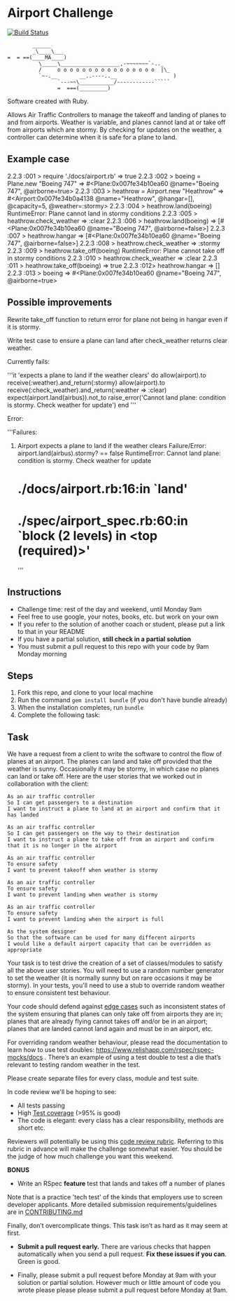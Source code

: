 Airport Challenge
=================
[![Build Status](https://travis-ci.org/makersacademy/airport_challenge.svg?branch=master)](https://travis-ci.org/makersacademy/airport_challenge)

```
        ______
        _\____\___
=  = ==(____MA____)
          \_____\___________________,-~~~~~~~`-.._
          /     o o o o o o o o o o o o o o o o  |\_
          `~-.__       __..----..__                  )
                `---~~\___________/------------`````
                =  ===(_________)

```




Software created with Ruby.

Allows Air Traffic Controllers to manage the takeoff and landing of planes to and from airports. Weather is variable, and planes cannot land at or take off from airports which are stormy. By checking for updates on the weather, a controller can determine when it is safe for a plane to land.

Example case
------------

2.2.3 :001 > require './docs/airport.rb'
 => true
2.2.3 :002 > boeing = Plane.new "Boeing 747"
 => #<Plane:0x007fe34b10ea60 @name="Boeing 747", @airborne=true>
2.2.3 :003 > heathrow = Airport.new "Heathrow"
 => #<Airport:0x007fe34b0a4138 @name="Heathrow", @hangar=[], @capacity=5, @weather=:stormy>
2.2.3 :004 > heathrow.land(boeing)
RuntimeError: Plane cannot land in stormy conditions
2.2.3 :005 > heathrow.check_weather
 => :clear
2.2.3 :006 > heathrow.land(boeing)
 => [#<Plane:0x007fe34b10ea60 @name="Boeing 747", @airborne=false>]
2.2.3 :007 > heathrow.hangar
 => [#<Plane:0x007fe34b10ea60 @name="Boeing 747", @airborne=false>]
 2.2.3 :008 > heathrow.check_weather
 => :stormy
 2.2.3 :009 > heathrow.take_off(boeing)
RuntimeError: Plane cannot take off in stormy conditions
2.2.3 :010 > heathrow.check_weather
 => :clear
2.2.3 :011 > heathrow.take_off(boeing)
 => true
2.2.3 :012> heathrow.hangar
 => []
2.2.3 :013 > boeing
 => #<Plane:0x007fe34b10ea60 @name="Boeing 747", @airborne=true>



Possible improvements
----------

Rewrite take_off function to return error for plane not being in hangar even if it is stormy.

Write test case to ensure a plane can land after check_weather returns clear weather.

Currently fails:

'''it 'expects a plane to land if the weather clears' do
  allow(airport).to receive(:weather).and_return(:stormy)
  allow(airport).to receive(:check_weather).and_return(:weather => :clear)
  expect(airport.land(airbus)).not_to raise_error('Cannot land plane: condition is stormy. Check weather for update')
end
'''

Error:

'''Failures:

  1) Airport expects a plane to land if the weather clears
     Failure/Error: airport.land(airbus).stormy? == false
     RuntimeError:
       Cannot land plane: condition is stormy. Check weather for update
     # ./docs/airport.rb:16:in `land'
     # ./spec/airport_spec.rb:60:in `block (2 levels) in <top (required)>'
     '''


Instructions
---------

* Challenge time: rest of the day and weekend, until Monday 9am
* Feel free to use google, your notes, books, etc. but work on your own
* If you refer to the solution of another coach or student, please put a link to that in your README
* If you have a partial solution, **still check in a partial solution**
* You must submit a pull request to this repo with your code by 9am Monday morning

Steps
-------

1. Fork this repo, and clone to your local machine
2. Run the command `gem install bundle` (if you don't have bundle already)
3. When the installation completes, run `bundle`
4. Complete the following task:

Task
-----

We have a request from a client to write the software to control the flow of planes at an airport. The planes can land and take off provided that the weather is sunny. Occasionally it may be stormy, in which case no planes can land or take off.  Here are the user stories that we worked out in collaboration with the client:

```
As an air traffic controller
So I can get passengers to a destination
I want to instruct a plane to land at an airport and confirm that it has landed

As an air traffic controller
So I can get passengers on the way to their destination
I want to instruct a plane to take off from an airport and confirm that it is no longer in the airport

As an air traffic controller
To ensure safety
I want to prevent takeoff when weather is stormy

As an air traffic controller
To ensure safety
I want to prevent landing when weather is stormy

As an air traffic controller
To ensure safety
I want to prevent landing when the airport is full

As the system designer
So that the software can be used for many different airports
I would like a default airport capacity that can be overridden as appropriate
```

Your task is to test drive the creation of a set of classes/modules to satisfy all the above user stories. You will need to use a random number generator to set the weather (it is normally sunny but on rare occasions it may be stormy). In your tests, you'll need to use a stub to override random weather to ensure consistent test behaviour.

Your code should defend against [edge cases](http://programmers.stackexchange.com/questions/125587/what-are-the-difference-between-an-edge-case-a-corner-case-a-base-case-and-a-b) such as inconsistent states of the system ensuring that planes can only take off from airports they are in; planes that are already flying cannot takes off and/or be in an airport; planes that are landed cannot land again and must be in an airport, etc.

For overriding random weather behaviour, please read the documentation to learn how to use test doubles: https://www.relishapp.com/rspec/rspec-mocks/docs . There’s an example of using a test double to test a die that’s relevant to testing random weather in the test.

Please create separate files for every class, module and test suite.

In code review we'll be hoping to see:

* All tests passing
* High [Test coverage](https://github.com/makersacademy/course/blob/master/pills/test_coverage.md) (>95% is good)
* The code is elegant: every class has a clear responsibility, methods are short etc.

Reviewers will potentially be using this [code review rubric](docs/review.md).  Referring to this rubric in advance will make the challenge somewhat easier.  You should be the judge of how much challenge you want this weekend.

**BONUS**

* Write an RSpec **feature** test that lands and takes off a number of planes

Note that is a practice 'tech test' of the kinds that employers use to screen developer applicants.  More detailed submission requirements/guidelines are in [CONTRIBUTING.md](CONTRIBUTING.md)

Finally, don’t overcomplicate things. This task isn’t as hard as it may seem at first.

* **Submit a pull request early.**  There are various checks that happen automatically when you send a pull request.  **Fix these issues if you can**.  Green is good.

* Finally, please submit a pull request before Monday at 9am with your solution or partial solution.  However much or little amount of code you wrote please please please submit a pull request before Monday at 9am.

